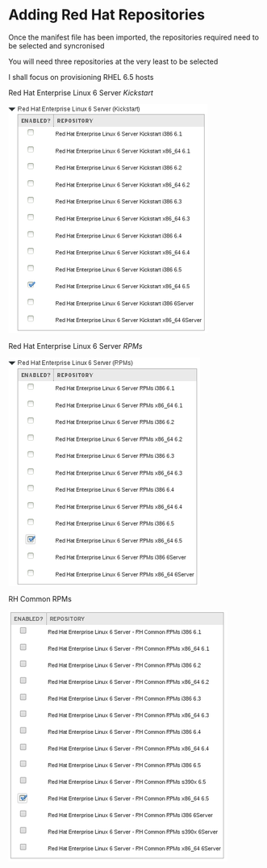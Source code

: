 # Adding Red Hat Repositories

Once the manifest file has been imported, the repositories required need to be selected and syncronised

You will need three repositories at the very least to be selected

I shall focus on provisioning RHEL 6.5 hosts

Red Hat Enterprise Linux 6 Server _Kickstart_

![RHEL6 Kickstart](../images/repository-selection-1.png)

Red Hat Enterprise Linux 6 Server _RPMs_

![RHEL6 RPMs](../images/repository-selection-2.png)


RH Common RPMs

![RH Common RPMs](../images/repository-selection-3.png)

